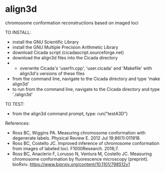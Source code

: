 # align3d
chromosome conformation reconstructions based on imaged loci

TO INSTALL:
* install the GNU Scientific Library
* install the GNU Multiple Precision Arithmetic Library
* download Cicada script (cicadascript.sourceforge.net)
* download the align3d files into the Cicada directory
* * overwrite Cicada's 'userfn.cpp', 'user.cicada' and 'Makefile' with align3d's versions of these files
* from the command line, navigate to the Cicada directory and type 'make align3d'
* to run from the command line, navigate to the Cicada directory and type './align3d'

TO TEST:
* from the align3d command prompt, type:  run("testA3D")

References:
* Ross BC, Wiggins PA. Measuring chromosome conformation with degenerate labels. Physical Review E. 2012 Jul 19;86(1):011918.
* Ross BC, Costello JC. Improved inference of chromosome conformation from images of labeled loci. F1000Research. 2018;7.
* Ross BC, Anaclerio F, Lorusso N, Ventura M, Costello JC. Measuring chromosome conformation by fluorescence microscopy (preprint). bioRxiv. https://www.biorxiv.org/content/10.1101/798512v1
